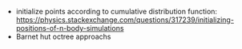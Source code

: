
- initialize points according to cumulative distribution function: https://physics.stackexchange.com/questions/317239/initializing-positions-of-n-body-simulations
- Barnet hut octree approachs